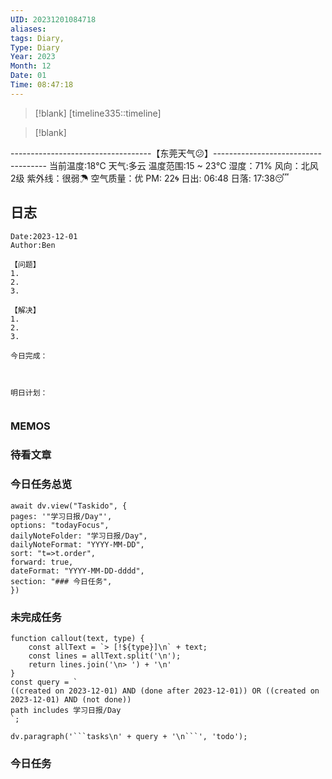 ```yaml
---
UID: 20231201084718
aliases: 
tags: Diary,
Type: Diary
Year: 2023
Month: 12
Date: 01
Time: 08:47:18
---
```

> [!blank] 
> [timeline335::timeline]

>[!blank]
> 
-----------------------------------【东莞天气😕】------------------------------------
当前温度:18℃
天气:多云
温度范围:15 ~ 23℃
湿度：71%
风向：北风 2级
紫外线：很弱☂
空气质量：优 PM: 22🌀
日出: 06:48 日落: 17:38😴

## 日志

```
Date:2023-12-01
Author:Ben

【问题】
1.
2.
3.

【解决】
1.
2.
3.

今日完成：



明日计划：


```

### MEMOS



### 待看文章



### 今日任务总览

```dataviewjs
await dv.view("Taskido", {
pages: '"学习日报/Day"',
options: "todayFocus",
dailyNoteFolder: "学习日报/Day",
dailyNoteFormat: "YYYY-MM-DD",
sort: "t=>t.order",
forward: true,
dateFormat: "YYYY-MM-DD-dddd",
section: "### 今日任务",
})
```

### 未完成任务

```dataviewjs
function callout(text, type) {
    const allText = `> [!${type}]\n` + text;
    const lines = allText.split('\n');
    return lines.join('\n> ') + '\n'
}
const query = `
((created on 2023-12-01) AND (done after 2023-12-01)) OR ((created on 2023-12-01) AND (not done))
path includes 学习日报/Day
`;

dv.paragraph('```tasks\n' + query + '\n```', 'todo');
```


### 今日任务
